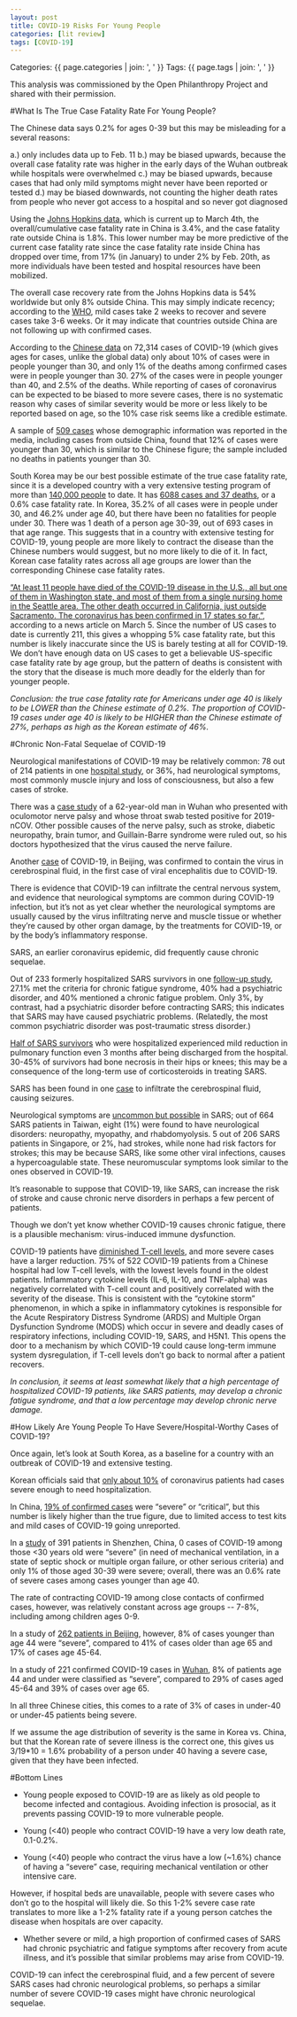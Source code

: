```yaml
---
layout: post
title: COVID-19 Risks For Young People
categories: [lit review]
tags: [COVID-19]
---
```

Categories:  {{ page.categories | join: ', ' }}
Tags:   {{ page.tags | join: ', ' }}

This analysis was commissioned by the Open Philanthropy Project and shared with their permission.

#What Is The True Case Fatality Rate For Young People?

The Chinese data says 0.2% for ages 0-39 but this may be misleading for a several reasons:

a.) only includes data up to Feb. 11
b.) may be biased upwards, because the overall case fatality rate was higher in the early days of the Wuhan outbreak while hospitals were overwhelmed
c.) may be biased upwards, because cases that had only mild symptoms might never have been reported or tested
d.) may be biased downwards, not counting the higher death rates from people who never got access to a hospital and so never got diagnosed


Using the [Johns Hopkins data][jhu], which is current up to March 4th, the overall/cumulative case fatality rate in China is 3.4%, and the case fatality rate outside China is 1.8%.  This lower number may be more predictive of the current case fatality rate since the case fatality rate inside China has dropped over time, from 17% (in January) to under 2% by Feb. 20th, as more individuals have been tested and hospital resources have been mobilized.

The overall case recovery rate from the Johns Hopkins data is 54% worldwide but only 8% outside China. This may simply indicate recency; according to the [WHO][who], mild cases take 2 weeks to recover and severe cases take 3-6 weeks. Or it may indicate that countries outside China are not following up with confirmed cases. 

According to the [Chinese data][chinese] on 72,314 cases of COVID-19 (which gives ages for cases, unlike the global data) only about 10% of cases were in people younger than 30, and only 1% of the deaths among confirmed cases were in people younger than 30.  27% of the cases were in people younger than 40, and 2.5% of the deaths. While reporting of cases of coronavirus can be expected to be biased to more severe cases, there is no systematic reason why cases of similar severity would be more or less likely to be reported based on age, so the 10% case risk seems like a credible estimate.

A sample of [509 cases][509] whose demographic information was reported in the media, including cases from outside China, found that 12% of cases were younger than 30, which is similar to the Chinese figure; the sample included no deaths in patients younger than 30.

South Korea may be our best possible estimate of the true case fatality rate, since it is a developed country with a very extensive testing program of more than [140,000 people][koreantesting] to date. It has [6088 cases and 37 deaths][koreacfr], or a 0.6% case fatality rate.  In Korea, 35.2% of all cases were in people under 30, and 46.2% under age 40, but there have been no fatalities for people under 30.  There was 1 death of a person age 30-39, out of 693 cases in that age range.  This suggests that in a country with extensive testing for COVID-19, young people are more likely to contract the disease than the Chinese numbers would suggest, but no more likely to die of it. In fact, Korean case fatality rates across all age groups are lower than the corresponding Chinese case fatality rates.

 [“At least 11 people have died of the COVID-19 disease in the U.S., all but one of them in Washington state, and most of them from a single nursing home in the Seattle area. The other death occurred in California, just outside Sacramento. The coronavirus has been confirmed in 17 states so far.”][seattle], according to a news article on March 5.  Since the number of US cases to date is currently 211, this gives a whopping 5% case fatality rate, but this number is likely inaccurate since the US is barely testing at all for COVID-19.  We don’t have enough data on US cases to get a believable US-specific case fatality rate by age group, but the pattern of deaths is consistent with the story that the disease is much more deadly for the elderly than for younger people.

*Conclusion: the true case fatality rate for Americans under age 40 is likely to be LOWER than the Chinese estimate of 0.2%.  The proportion of COVID-19 cases under age 40 is likely to be HIGHER than the Chinese estimate of 27%, perhaps as high as the Korean estimate of 46%.*

#Chronic Non-Fatal Sequelae of COVID-19

Neurological manifestations of COVID-19 may be relatively common: 78 out of 214 patients in one [hospital study][neuro], or 36%, had neurological symptoms, most commonly muscle injury and loss of consciousness, but also a few cases of stroke.

There was a [case study][oculomotor] of a 62-year-old man in Wuhan who presented with oculomotor nerve palsy and whose throat swab tested positive for 2019-nCOV.  Other possible causes of the nerve palsy, such as stroke, diabetic neuropathy, brain tumor, and Guillain-Barre syndrome were ruled out, so his doctors hypothesized that the virus caused the nerve failure.

Another [case][csf] of COVID-19, in Beijing, was confirmed to contain the virus in cerebrospinal fluid, in the first case of viral encephalitis due to COVID-19.

There is evidence that COVID-19 can infiltrate the central nervous system, and evidence that neurological symptoms are common during COVID-19 infection, but it’s not as yet clear whether the neurological symptoms are usually caused by the virus infiltrating nerve and muscle tissue or whether they’re caused by other organ damage, by the treatments for COVID-19, or by the body’s inflammatory response.

SARS, an earlier coronavirus epidemic, did frequently cause chronic sequelae. 

Out of 233 formerly hospitalized SARS survivors in one [follow-up study][sarspsych], 27.1% met the criteria for chronic fatigue syndrome, 40% had a psychiatric disorder, and 40% mentioned a chronic fatigue problem. Only 3%, by contrast, had a psychiatric disorder before contracting SARS; this indicates that SARS may have caused psychiatric problems. (Relatedly, the most common psychiatric disorder was post-traumatic stress disorder.)

[Half of SARS survivors][pulmonary]  who were hospitalized experienced mild reduction in pulmonary function even 3 months after being discharged from the hospital.  30-45% of survivors had bone necrosis in their hips or knees; this may be a consequence of the long-term use of corticosteroids in treating SARS.

SARS has been found in one [case][sarscsf] to infiltrate the cerebrospinal fluid, causing seizures.  

Neurological symptoms are [uncommon but possible][sarsneuro] in SARS; out of 664 SARS patients in Taiwan, eight (1%) were found to have neurological disorders: neuropathy, myopathy, and rhabdomyolysis.  5 out of 206 SARS patients in Singapore, or 2%, had strokes, while none had risk factors for strokes; this may be because SARS, like some other viral infections, causes a hypercoagulable state. These neuromuscular symptoms look similar to the ones observed in COVID-19. 

It’s reasonable to suppose that COVID-19, like SARS, can increase the risk of stroke and cause chronic nerve disorders in perhaps a few percent of patients. 

Though we don’t yet know whether COVID-19 causes chronic fatigue, there is a plausible mechanism: virus-induced immune dysfunction.

COVID-19 patients have [diminished T-cell levels][tcells], and more severe cases have a larger reduction.  75% of 522 COVID-19 patients from a Chinese hospital had low T-cell levels, with the lowest levels found in the oldest patients. Inflammatory cytokine levels (IL-6, IL-10, and TNF-alpha) was negatively correlated with T-cell count and positively correlated with the severity of the disease. This is consistent with the “cytokine storm” phenomenon, in which a spike in inflammatory cytokines is responsible for the Acute Respiratory Distress Syndrome (ARDS) and Multiple Organ Dysfunction Syndrome (MODS) which occur in severe and deadly cases of respiratory infections, including COVID-19, SARS, and H5N1.  This opens the door to a mechanism by which COVID-19 could cause long-term immune system dysregulation, if T-cell levels don’t go back to normal after a patient recovers.

*In conclusion, it seems at least somewhat likely that a high percentage of hospitalized COVID-19 patients, like SARS patients, may develop a chronic fatigue syndrome, and that a low percentage may develop chronic nerve damage.*

#How Likely Are Young People To Have Severe/Hospital-Worthy Cases of COVID-19?

Once again, let’s look at South Korea, as a baseline for a country with an outbreak of COVID-19 and extensive testing.  

Korean officials said that [only about 10%][hospitalizedkorea] of coronavirus patients had cases severe enough to need hospitalization.

In China, [19% of confirmed cases][chinasevere] were “severe” or “critical”, but this number is likely higher than the true figure, due to limited access to test kits and mild cases of COVID-19 going unreported.

In a [study][shenzhensevere] of 391 patients in Shenzhen, China, 0 cases of COVID-19 among those <30 years old were “severe” (in need of mechanical ventilation, in a state of septic shock or multiple organ failure, or other serious criteria) and only 1% of those aged 30-39 were severe; overall, there was an 0.6% rate of severe cases among cases younger than age 40.

The rate of contracting COVID-19 among close contacts of confirmed cases, however, was relatively constant across age groups -- 7-8%, including among children ages 0-9.

In a study of [262 patients in Beijing][beijingsevere], however, 8% of cases younger than age 44 were “severe”, compared to 41% of cases older than age 65 and 17% of cases age 45-64.

In a study of 221 confirmed COVID-19 cases in [Wuhan][wuhansevere], 8% of patients age 44 and under were classified as “severe”,  compared to 29% of cases aged 45-64 and 39% of cases over age 65.

In all three Chinese cities, this comes to a rate of 3% of cases in under-40 or under-45 patients being severe.

If we assume the age distribution of severity is the same in Korea vs. China, but that the Korean rate of severe illness is the correct one, this gives us 3/19*10 = 1.6% probability of a person under 40 having a severe case, given that they have been infected.

#Bottom Lines

* Young people exposed to COVID-19 are as likely as old people to become infected and contagious. Avoiding infection is prosocial, as it prevents passing COVID-19 to more vulnerable people.

* Young (<40) people who contract COVID-19 have a very low death rate, 0.1-0.2%.

* Young (<40) people who contract the virus have a low (~1.6%) chance of having a “severe” case, requiring mechanical ventilation or other intensive care.

However, if hospital beds are unavailable, people with severe cases who don’t go to the hospital will likely die.  So this 1-2% severe case rate translates to more like a 1-2% fatality rate if a young person catches the disease when hospitals are over capacity.

* Whether severe or mild, a high proportion of confirmed cases of SARS had chronic psychiatric and fatigue symptoms after recovery from acute illness, and it’s possible that similar problems may arise from COVID-19.

COVID-19 can infect the cerebrospinal fluid, and a few percent of severe SARS cases had chronic neurological problems, so perhaps a similar number of severe COVID-19 cases might have chronic neurological sequelae.

[jhu]: https://github.com/CSSEGISandData/COVID-19/tree/master/csse_covid_19_data
[who]: https://www.who.int/docs/default-source/coronaviruse/who-china-joint-mission-on-covid-19-final-report.pdf
[chinese]: https://jamanetwork.com/journals/jama/article-abstract/2762130
[509]: https://www.thelancet.com/journals/landig/article/PIIS2589-7500(20)30026-1/fulltext
[koreantesting]: https://www.bloomberg.com/news/articles/2020-03-04/south-korea-tests-hundreds-of-thousands-to-fight-virus-outbreak
[koreacfr]: https://www.businessinsider.com/coronavirus-new-cases-soar-south-korea-slow-in-china-2020-3
[seattle]: https://www.cbsnews.com/live-updates/coronavirus-outbreak-death-toll-us-infections-latest-news-updates-2020-03-04/
[neuro]: https://www.medrxiv.org/content/medrxiv/early/2020/02/25/2020.02.22.20026500.full.pdf]
[oculomotor]: https://link.springer.com/article/10.1007/s00415-020-09773-9
[csf]: http://www.xinhuanet.com/english/2020-03/05/c_138846529.htm
[sarspsych]: https://jamanetwork.com/journals/jamainternalmedicine/fullarticle/415378
[pulmonary]: https://www.researchgate.net/profile/Johnny_Chan9/publication/228620287_Severe_Acute_Respiratory_Syndrome_SARS_A_Brief_Review_With_Exploration_of_the_Outcomes_Prognostic_Factors_and_Sequelae/links/541157e90cf2f2b29a412dc0.pdf
[sarscsf]: https://academic.oup.com/clinchem/article/49/12/2108/5642159
[sarsneuro]: http://www.ant-tnsjournal.com/Mag_Files/14-3/14-3_p113.pdf
[tcells]: https://www.medrxiv.org/content/medrxiv/early/2020/02/20/2020.02.18.20024364.full.pdf
[hospitalizedkorea]: https://www.cnn.com/2020/03/09/asia/south-korea-coronavirus-intl-hnk/index.html
[chinasevere]: https://jamanetwork.com/journals/jama/article-abstract/2762130
[shenzhensevere]: https://www.medrxiv.org/content/10.1101/2020.03.03.20028423v1.full.pdf
[beijingsevere]: https://www.journalofinfection.com/article/S0163-4453(20)30101-8/fulltext
[wuhansevere]: https://www.medrxiv.org/content/10.1101/2020.03.02.20030452v1.full.pdf




